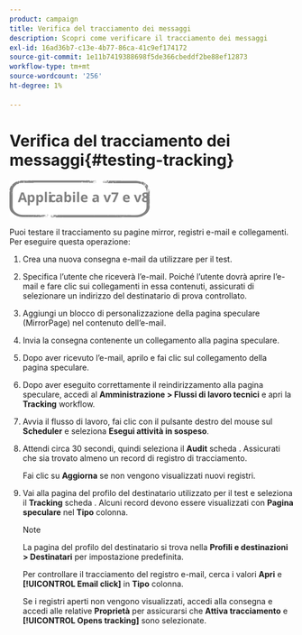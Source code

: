 ```yaml
---
product: campaign
title: Verifica del tracciamento dei messaggi
description: Scopri come verificare il tracciamento dei messaggi
exl-id: 16ad36b7-c13e-4b77-86ca-41c9ef174172
source-git-commit: 1e11b7419388698f5de366cbeddf2be88ef12873
workflow-type: tm+mt
source-wordcount: '256'
ht-degree: 1%

---
```


# Verifica del tracciamento dei messaggi{#testing-tracking}

![](../../assets/common.svg)

Puoi testare il tracciamento su pagine mirror, registri e-mail e collegamenti. Per eseguire questa operazione:

1. Crea una nuova consegna e-mail da utilizzare per il test.
1. Specifica l’utente che riceverà l’e-mail. Poiché l’utente dovrà aprire l’e-mail e fare clic sui collegamenti in essa contenuti, assicurati di selezionare un indirizzo del destinatario di prova controllato.
1. Aggiungi un blocco di personalizzazione della pagina speculare (MirrorPage) nel contenuto dell’e-mail.
1. Invia la consegna contenente un collegamento alla pagina speculare.
1. Dopo aver ricevuto l’e-mail, aprilo e fai clic sul collegamento della pagina speculare.
1. Dopo aver eseguito correttamente il reindirizzamento alla pagina speculare, accedi al **Amministrazione > Flussi di lavoro tecnici** e apri la **Tracking** workflow.
1. Avvia il flusso di lavoro, fai clic con il pulsante destro del mouse sul **Scheduler** e seleziona **Esegui attività in sospeso**.
1. Attendi circa 30 secondi, quindi seleziona il **Audit** scheda . Assicurati che sia trovato almeno un record di registro di tracciamento.

   Fai clic su **Aggiorna** se non vengono visualizzati nuovi registri.

1. Vai alla pagina del profilo del destinatario utilizzato per il test e seleziona il **Tracking** scheda . Alcuni record devono essere visualizzati con **Pagina speculare** nel **Tipo** colonna.

   >[!NOTE]
   >
   >La pagina del profilo del destinatario si trova nella **Profili e destinazioni > Destinatari** per impostazione predefinita.

   Per controllare il tracciamento del registro e-mail, cerca i valori **Apri** e **[!UICONTROL Email click]** in **Tipo** colonna.

   Se i registri aperti non vengono visualizzati, accedi alla consegna e accedi alle relative **Proprietà** per assicurarsi che **Attiva tracciamento** e **[!UICONTROL Opens tracking]** sono selezionate.
